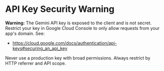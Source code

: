 # API Key Security Warning

**Warning:** The Gemini API key is exposed to the client and is not secret. Restrict your key in Google Cloud Console to only allow requests from your app's domain. See:

- https://cloud.google.com/docs/authentication/api-keys#securing_an_api_key

Never use a production key with broad permissions. Always restrict by HTTP referrer and API scope.
